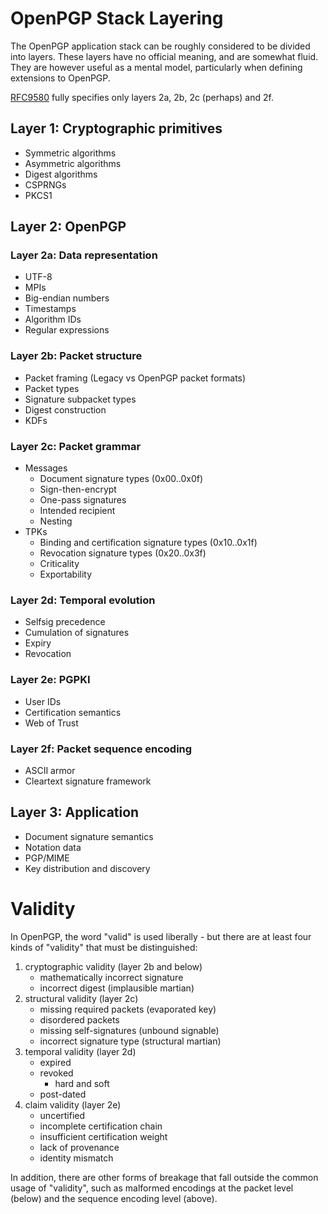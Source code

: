 # OpenPGP Stack Layering

The OpenPGP application stack can be roughly considered to be divided into layers.
These layers have no official meaning, and are somewhat fluid.
They are however useful as a mental model, particularly when defining extensions to OpenPGP.

[RFC9580](https://datatracker.ietf.org/doc/html/rfc9580) fully specifies only layers 2a, 2b, 2c (perhaps) and 2f.

## Layer 1: Cryptographic primitives

* Symmetric algorithms
* Asymmetric algorithms
* Digest algorithms
* CSPRNGs
* PKCS1

## Layer 2: OpenPGP

### Layer 2a: Data representation

* UTF-8
* MPIs
* Big-endian numbers
* Timestamps
* Algorithm IDs
* Regular expressions

### Layer 2b: Packet structure

* Packet framing (Legacy vs OpenPGP packet formats)
* Packet types
* Signature subpacket types
* Digest construction
* KDFs

### Layer 2c: Packet grammar

* Messages
    * Document signature types (0x00..0x0f)
    * Sign-then-encrypt
    * One-pass signatures
    * Intended recipient
    * Nesting
* TPKs
    * Binding and certification signature types (0x10..0x1f)
    * Revocation signature types (0x20..0x3f)
    * Criticality
    * Exportability

### Layer 2d: Temporal evolution

* Selfsig precedence
* Cumulation of signatures
* Expiry
* Revocation

### Layer 2e: PGPKI

* User IDs
* Certification semantics
* Web of Trust

### Layer 2f: Packet sequence encoding

* ASCII armor
* Cleartext signature framework

## Layer 3: Application

* Document signature semantics
* Notation data
* PGP/MIME
* Key distribution and discovery

# Validity

In OpenPGP, the word "valid" is used liberally - but there are at least four kinds of "validity" that must be distinguished:

1. cryptographic validity (layer 2b and below)
    * mathematically incorrect signature
    * incorrect digest (implausible martian)
2. structural validity (layer 2c)
    * missing required packets (evaporated key)
    * disordered packets
    * missing self-signatures (unbound signable)
    * incorrect signature type (structural martian)
3. temporal validity (layer 2d)
    * expired
    * revoked
        * hard and soft
    * post-dated
4. claim validity (layer 2e)
    * uncertified
    * incomplete certification chain
    * insufficient certification weight
    * lack of provenance
    * identity mismatch

In addition, there are other forms of breakage that fall outside the common usage of "validity", such as malformed encodings at the packet level (below) and the sequence encoding level (above).
